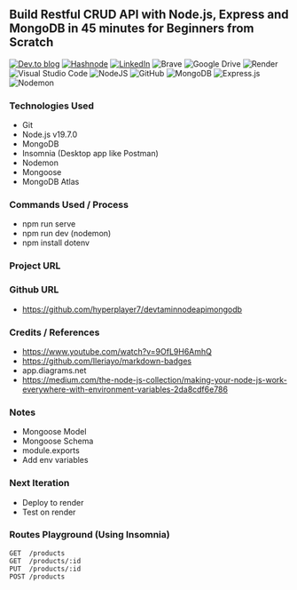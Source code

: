 ## Build Restful CRUD API with Node.js, Express and MongoDB in 45 minutes for Beginners from Scratch


<a target="_blank" href="https://dev.to/hyperplayer7">![Dev.to blog](https://img.shields.io/badge/dev.to-0A0A0A?style=for-the-badge&logo=dev.to&logoColor=white)</a>
<a target="_blank" href="https://shoshin.hashnode.dev/">![Hashnode](https://img.shields.io/badge/Hashnode-2962FF?style=for-the-badge&logo=hashnode&logoColor=white)</a>
<a target="_blank" href="https://www.linkedin.com/in/bryancarlsonchan/">![LinkedIn](https://img.shields.io/badge/linkedin-%230077B5.svg?style=for-the-badge&logo=linkedin&logoColor=white)</a>
![Brave](https://img.shields.io/badge/Brave-FB542B?style=for-the-badge&logo=Brave&logoColor=white)
![Google Drive](https://img.shields.io/badge/Google%20Drive-4285F4?style=for-the-badge&logo=googledrive&logoColor=white)
![Render](https://img.shields.io/badge/Render-%46E3B7.svg?style=for-the-badge&logo=render&logoColor=white)
![Visual Studio Code](https://img.shields.io/badge/Visual%20Studio%20Code-0078d7.svg?style=for-the-badge&logo=visual-studio-code&logoColor=white)
![NodeJS](https://img.shields.io/badge/node.js-6DA55F?style=for-the-badge&logo=node.js&logoColor=white)
![GitHub](https://img.shields.io/badge/github-%23121011.svg?style=for-the-badge&logo=github&logoColor=white)
![MongoDB](https://img.shields.io/badge/MongoDB-%234ea94b.svg?style=for-the-badge&logo=mongodb&logoColor=white)
![Express.js](https://img.shields.io/badge/express.js-%23404d59.svg?style=for-the-badge&logo=express&logoColor=%2361DAFB)
![Nodemon](https://img.shields.io/badge/NODEMON-%23323330.svg?style=for-the-badge&logo=nodemon&logoColor=%BBDEAD)



### Technologies Used
- Git
- Node.js v19.7.0
- MongoDB
- Insomnia (Desktop app like Postman)
- Nodemon
- Mongoose
- MongoDB Atlas

### Commands Used / Process
- npm run serve
- npm run dev (nodemon)
- npm install dotenv


### Project URL
<!-- - https://urlsession-upload-backend-codebruh.onrender.com/ -->

### Github URL
- https://github.com/hyperplayer7/devtaminnodeapimongodb

### Credits / References
- https://www.youtube.com/watch?v=9OfL9H6AmhQ
- https://github.com/Ileriayo/markdown-badges
- app.diagrams.net
- https://medium.com/the-node-js-collection/making-your-node-js-work-everywhere-with-environment-variables-2da8cdf6e786

### Notes
 - Mongoose Model
 - Mongoose Schema
 - module.exports
 - Add env variables

### Next Iteration
- Deploy to render
- Test on render

### Routes Playground (Using Insomnia)
```
GET  /products
GET  /products/:id
PUT  /products/:id
POST /products
```